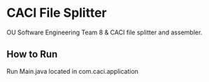 # CACI File Splitter

OU Software Engineering Team 8 & CACI file splitter and assembler.


## How to Run

Run Main.java located in com.caci.application 

